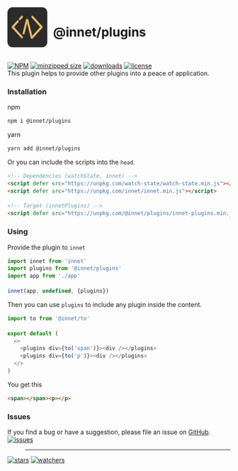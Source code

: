 <img src="https://raw.githubusercontent.com/d8corp/innet/main/logo.svg" align="left" width="90" height="90" alt="InnetJs logo by Mikhail Lysikov">

# &nbsp; @innet/plugins

&nbsp;

[![NPM](https://img.shields.io/npm/v/@innet/plugins.svg)](https://github.com/d8corp/innet-plugins/blob/master/CHANGELOG.md)
[![minzipped size](https://img.shields.io/bundlephobia/minzip/@innet/plugins)](https://bundlephobia.com/result?p=@innet/plugins)
[![downloads](https://img.shields.io/npm/dm/@innet/plugins.svg)](https://www.npmjs.com/package/@innet/plugins)
[![license](https://img.shields.io/npm/l/@innet/plugins)](https://github.com/d8corp/innet-plugins/blob/master/LICENSE)  
This plugin helps to provide other plugins into a peace of application.

### Installation
npm
```bash
npm i @innet/plugins
```
yarn
```bash
yarn add @innet/plugins
```

Or you can include the scripts into the `head`.
```html
<!-- Dependencies (watchState, innet) -->
<script defer src="https://unpkg.com/watch-state/watch-state.min.js"></script>
<script defer src="https://unpkg.com/innet/innet.min.js"></script>

<!-- Target (innetPlugins) -->
<script defer src="https://unpkg.com/@innet/plugins/innet-plugins.min.js"></script>
```

### Using
Provide the plugin to `innet`
```typescript jsx
import innet from 'innet'
import plugins from '@innet/plugins'
import app from './app'

innet(app, undefined, {plugins})
```

Then you can use `plugins` to include any plugin inside the content.
```typescript jsx
import to from '@innet/to'

export default (
  <>
    <plugins div={to('span')}><div /></plugins>
    <plugins div={to('p')}><div /></plugins>
  </>
)
```
You get this
```html
<span></span><p></p>
```
### Issues
If you find a bug or have a suggestion, please file an issue on [GitHub](https://github.com/d8corp/innet-plugins/issues).  
[![issues](https://img.shields.io/github/issues-raw/d8corp/innet-plugins)](https://github.com/d8corp/innet-plugins/issues)
> ---
[![stars](https://img.shields.io/github/stars/d8corp/innet-plugins?style=social)](https://github.com/d8corp/innet-plugins/stargazers)
[![watchers](https://img.shields.io/github/watchers/d8corp/innet-plugins?style=social)](https://github.com/d8corp/innet-plugins/watchers)
